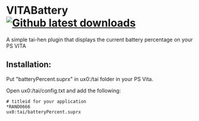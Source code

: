 # VITABattery [![Github latest downloads](https://img.shields.io/github/downloads/joel16/VITABattery/total.svg)](https://github.com/joel16/VITAident/releases/latest)

A simple tai-hen plugin that displays the current battery percentage on your PS VITA

Installation:
--------------------------------------------------------------------------------

Put "batteryPercent.suprx" in ux0:/tai folder in your PS Vita.

Open ux0:/tai/config.txt and add the following:

```text
# titleid for your application
*RAND0666
ux0:tai/batteryPercent.suprx
